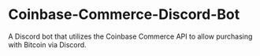 # Coinbase-Commerce-Discord-Bot
A Discord bot that utilizes the Coinbase Commerce API to allow purchasing with Bitcoin via Discord.
